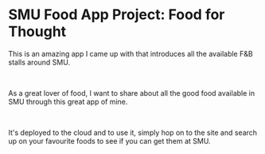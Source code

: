 # SMU Food App Project: Food for Thought

This is an amazing app I came up with that introduces all the available F&B stalls around SMU. 

<br />

As a great lover of food, I want to share about all the good food available in SMU through this great app of mine. 

<br />

It's deployed to the cloud and to use it, simply hop on to the site and search up on your favourite foods to see if you can get them at SMU. 
